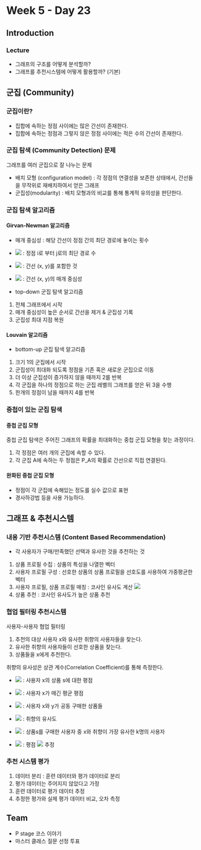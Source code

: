 # Week 5 - Day 23

## Introduction

### Lecture

- 그래프의 구조를 어떻게 분석할까?
- 그래프를 추천시스템에 어떻게 활용할까? (기본)

## 군집 (Community)

### 군집이란?

- 집합에 속하는 정점 사이에는 많은 간선이 존재한다.
- 집합에 속하는 정점과 그렇지 않은 정점 사이에는 적은 수의 간선이 존재한다.

### 군집 탐색 (Community Detection) 문제

그래프를 여러 군집으로 잘 나누는 문제

- 배치 모형 (configuration model) : 각 정점의 연결성을 보존한 상태에서, 간선들을 무작위로 재배치하여서 얻은 그래프
- 군집성(modularity) : 배치 모형과의 비교를 통해 통계적 유의성을 판단한다.

### 군집 탐색 알고리즘

#### Girvan-Newman 알고리즘

- 매개 중심성 : 해당 간선이 정점 간의 최단 경로에 놓이는 횟수
- <img src="https://render.githubusercontent.com/render/math?math=\sigma_{i,j}"> : 정점 i로 부터 j로의 최단 경로 수
- <img src="https://render.githubusercontent.com/render/math?math=\sigma_{i,j}(x, y)"> : 간선 (x, y)를 포함한 것
- <img src="https://render.githubusercontent.com/render/math?math=\sum_{i<j}\frac{\sigma_{i,j}(x,y)}{\sigma_{i,j}}"> : 간선 (x, y)의 매개 중심성

- top-down 군집 탐색 알고리즘

1. 전체 그래프에서 시작
1. 매개 중심성이 높은 순서로 간선을 제거 & 군집성 기록
1. 군집성 최대 지점 복원

#### Louvain 알고리즘

- bottom-up 군집 탐색 알고리즘

1. 크기 1의 군집에서 시작
1. 군집성이 최대화 되도록 정점을 기존 혹은 새로운 군집으로 이동
1. 더 이상 군집성이 증가하지 않을 때까지 2를 반복
1. 각 군집을 하나의 정점으로 하는 군집 레벨의 그래프를 얻은 뒤 3을 수행
1. 한개의 정점이 남을 때까지 4를 반복

### 중첩이 있는 군집 탐색

#### 중첩 군집 모형

중첩 군집 탐색은 주어진 그래프의 확률을 최대화하는 중첩 군집 모형을 찾는 과정이다.

1. 각 정점은 여러 개의 군집에 속할 수 있다.
1. 각 군집 A에 속하는 두 정점은 P_A의 확률로 간선으로 직접 연결된다.

#### 완화된 중첩 군집 모형

- 정점이 각 군집에 속해있는 정도를 실수 값으로 표현
- 경사하강법 등을 사용 가능하다.

## 그래프 & 추천시스템

### 내용 기반 추천시스템 (Content Based Recommendation)

- 각 사용자가 구매/만족했던 선택과 유사한 것을 추천하는 것

1. 상품 프로필 수집 : 상품의 특성을 나열한 벡터
1. 사용자 프로필 구성 : 선호한 상품의 상품 프로필을 선호도를 사용하여 가중평균한 벡터
1. 사용자 프로필, 상품 프로필 매칭 : 코사인 유사도 계산 <img src="https://render.githubusercontent.com/render/math?math=\frac{\overrightarrow{u}\cdot\overrightarrow{v}}{||\overrightarrow{u}||\,||\overrightarrow{v}||}">
1. 상품 추천 : 코사인 유사도가 높은 상품 추천

### 협업 필터링 추천시스템

사용자-사용자 협업 필터링

1. 추천의 대상 사용자 x와 유사한 취향의 사용자들을 찾는다.
1. 유사한 취향의 사용자들이 선호한 상품을 찾는다.
1. 상품들을 x에게 추천한다.

취향의 유사성은 상관 계수(Correlation Coefficient)를 통해 측정한다.

- <img src="https://render.githubusercontent.com/render/math?math=r_{xs}"> : 사용자 x의 상품 s에 대한 평점
- <img src="https://render.githubusercontent.com/render/math?math=\overline{r_{x}}"> : 사용자 x가 매긴 평균 평점
- <img src="https://render.githubusercontent.com/render/math?math=S_{xy}"> : 사용자 x와 y가 공동 구매한 상품들
- <img src="https://render.githubusercontent.com/render/math?math=sim(x,y)=\frac{\sum_{S\in S_{xy}}(r_{xs}-\overline{r_{x}})(r_{ys}-\overline{r_{y}})}{\sqrt{\sum_{S\in S_{xy}}(r_{xs}-\overline{r_{x}})^2}\sqrt{\sum_{S\in S_{xy}}(r_{ys}-\overline{r_{y}})^2}}"> : 취향의 유사도

- <img src="https://render.githubusercontent.com/render/math?math=N(x%3bs)"> : 상품s를 구매한 사용자 중 x와 취향이 가장 유사한 k명의 사용자
- <img src="https://render.githubusercontent.com/render/math?math=\hat r_{xs}=\frac{\sum_{y\in N(x%3bs)}sim(x,y)\cdot r_{ys}}{\sum_{y\in N(x%3bs)}sim(x,y)}"> : 평점 <img src="https://render.githubusercontent.com/render/math?math=r_{xs}"> 추정

### 추천 시스템 평가

1. 데이터 분리 : 훈련 데이터와 평가 데이터로 분리
1. 평가 데이터는 주어지지 않았다고 가정
1. 훈련 데이터로 평가 데이터 추정
1. 추정한 평가와 실제 평가 데이터 비교, 오차 측정

## Team

- P stage 코스 이야기
- 마스터 클래스 질문 선정 투표
